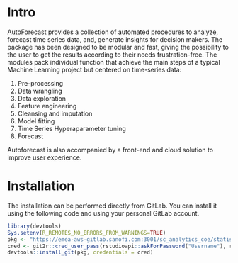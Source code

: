 # Intro

AutoForecast provides a collection of automated procedures to analyze, forecast time series data, and, generate insights for decision makers. The package has been designed to be modular and fast, giving the possibility to the user to get the results according to their needs frustration-free. The modules pack individual function that achieve the main steps of a typical Machine Learning project but centered on time-series data:

1. Pre-processing
2. Data wrangling
3. Data exploration
4. Feature engineering
5. Cleansing and imputation
6. Model fitting
7. Time Series Hyperaparameter tuning
8. Forecast

Autoforecast is also accompanied by a front-end and cloud solution to improve user experience.


# Installation

The installation can be performed directly from GitLab. 
You can install it using the following code and using your personal GitLab account. 

```r
library(devtools)
Sys.setenv(R_REMOTES_NO_ERRORS_FROM_WARNINGS=TRUE)
pkg <- "https://emea-aws-gitlab.sanofi.com:3001/sc_analytics_coe/statistical-forecasting/packages/autoforecast.git"
cred <- git2r::cred_user_pass(rstudioapi::askForPassword("Username"), rstudioapi::askForPassword("Password"))
devtools::install_git(pkg, credentials = cred)
```
